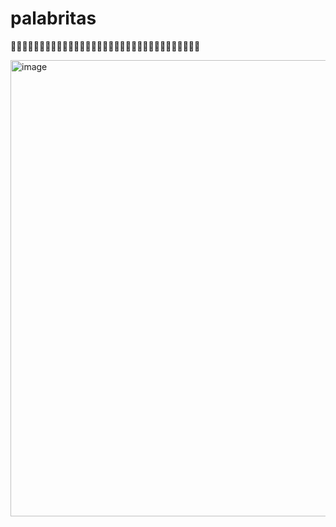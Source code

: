 # palabritas

👷‍🚧🚧🚧🚧🚧🚧🚧🚧🚧🚧🚧🚧🚧🚧🚧🚧🚧🚧🚧🚧🚧🚧🚧🚧🚧🚧🚧🚧🚧🚧👷‍♀️

<img width="730" alt="image" src="https://user-images.githubusercontent.com/5394797/158289460-11d0028f-171a-4935-b221-465409b3c0b7.png">
